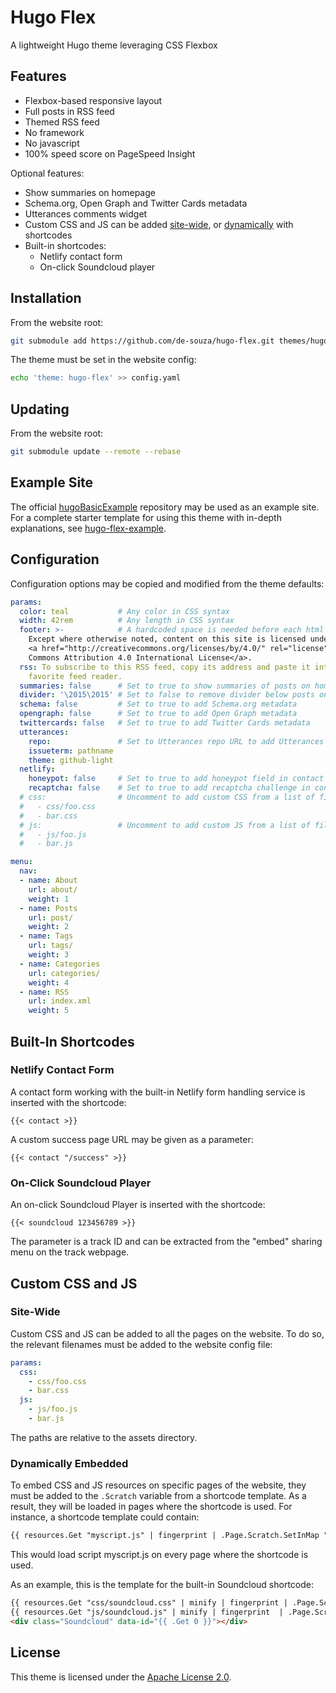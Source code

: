 # Hugo Flex

A lightweight Hugo theme leveraging CSS Flexbox


## Features

- Flexbox-based responsive layout
- Full posts in RSS feed
- Themed RSS feed
- No framework
- No javascript
- 100% speed score on PageSpeed Insight

Optional features:

- Show summaries on homepage
- Schema.org, Open Graph and Twitter Cards metadata
- Utterances comments widget
- Custom CSS and JS can be added [site-wide](#custom-css-and-js), or [dynamically](#dynamically-embedded) with shortcodes
- Built-in shortcodes:
  - Netlify contact form
  - On-click Soundcloud player


## Installation

From the website root:

```bash
git submodule add https://github.com/de-souza/hugo-flex.git themes/hugo-flex
```

The theme must be set in the website config:

```bash
echo 'theme: hugo-flex' >> config.yaml
```


## Updating

From the website root:

```bash
git submodule update --remote --rebase
```


## Example Site

The official [hugoBasicExample](https://github.com/gohugoio/hugoBasicExample) repository may be used as an example site. For a complete starter template for using this theme with in-depth explanations, see [hugo-flex-example](https://github.com/scivision/hugo-flex-example).


## Configuration

Configuration options may be copied and modified from the theme defaults:

```yaml
params:
  color: teal           # Any color in CSS syntax
  width: 42rem          # Any length in CSS syntax
  footer: >-            # A hardcoded space is needed before each html element
    Except where otherwise noted, content on this site is licensed under a &#32;
    <a href="http://creativecommons.org/licenses/by/4.0/" rel="license">Creative
    Commons Attribution 4.0 International License</a>.
  rss: To subscribe to this RSS feed, copy its address and paste it into your
    favorite feed reader.
  summaries: false      # Set to true to show summaries of posts on homepage
  divider: '\2015\2015' # Set to false to remove divider below posts on homepage
  schema: false         # Set to true to add Schema.org metadata
  opengraph: false      # Set to true to add Open Graph metadata
  twittercards: false   # Set to true to add Twitter Cards metadata
  utterances:
    repo:               # Set to Utterances repo URL to add Utterances comments
    issueterm: pathname
    theme: github-light
  netlify:
    honeypot: false     # Set to true to add honeypot field in contact form
    recaptcha: false    # Set to true to add recaptcha challenge in contact form
  # css:                # Uncomment to add custom CSS from a list of files
  #   - css/foo.css
  #   - bar.css
  # js:                 # Uncomment to add custom JS from a list of files
  #   - js/foo.js
  #   - bar.js

menu:
  nav:
  - name: About
    url: about/
    weight: 1
  - name: Posts
    url: post/
    weight: 2
  - name: Tags
    url: tags/
    weight: 3
  - name: Categories
    url: categories/
    weight: 4
  - name: RSS
    url: index.xml
    weight: 5
```


## Built-In Shortcodes

### Netlify Contact Form

A contact form working with the built-in Netlify form handling service is inserted with the shortcode:

```
{{< contact >}}
```

A custom success page URL may be given as a parameter:

```
{{< contact "/success" >}}
```

### On-Click Soundcloud Player

An on-click Soundcloud Player is inserted with the shortcode:

```
{{< soundcloud 123456789 >}}
```

The parameter is a track ID and can be extracted from the "embed" sharing menu on the track webpage.


## Custom CSS and JS

### Site-Wide

Custom CSS and JS can be added to all the pages on the website. To do so, the relevant filenames must be added to the website config file:

```yaml
params:
  css:
    - css/foo.css
    - bar.css
  js:
    - js/foo.js
    - bar.js
```

The paths are relative to the assets directory.


### Dynamically Embedded

To embed CSS and JS resources on specific pages of the website, they must be added to the `.Scratch` variable from a shortcode template. As a result, they will be loaded in pages where the shortcode is used. For instance, a shortcode template could contain:

```html
{{ resources.Get "myscript.js" | fingerprint | .Page.Scratch.SetInMap "js" "myscript" }}
```

This would load script myscript.js on every page where the shortcode is used.

As an example, this is the template for the built-in Soundcloud shortcode:

```html
{{ resources.Get "css/soundcloud.css" | minify | fingerprint | .Page.Scratch.SetInMap "css" "soundcloud" }}
{{ resources.Get "js/soundcloud.js" | minify | fingerprint  | .Page.Scratch.SetInMap "js" "soundcloud" }}
<div class="Soundcloud" data-id="{{ .Get 0 }}"></div>
```

## License

This theme is licensed under the [Apache License 2.0](https://github.com/de-souza/hugo-flex/blob/master/LICENSE).
